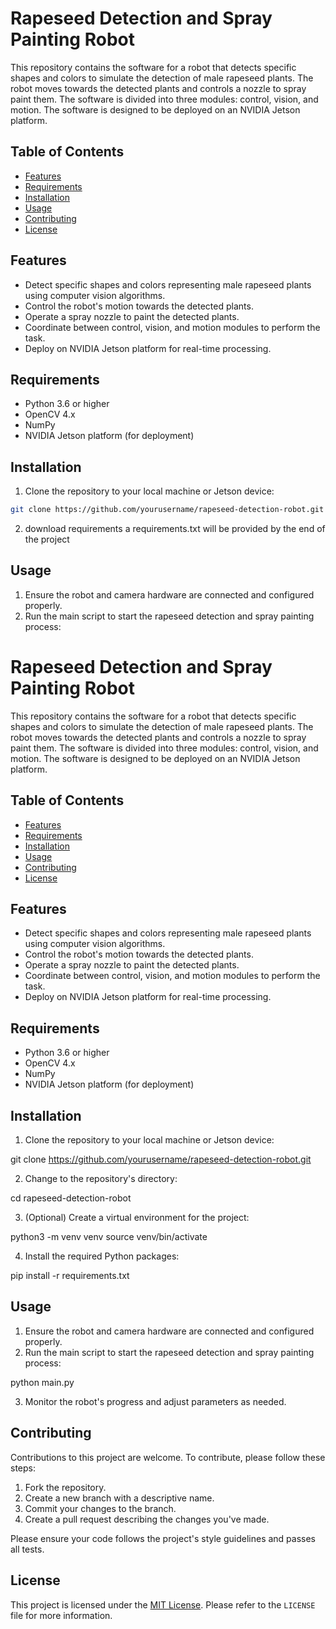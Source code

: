 # Rapeseed Detection and Spray Painting Robot

This repository contains the software for a robot that detects specific shapes and colors to simulate the detection of male rapeseed plants. The robot moves towards the detected plants and controls a nozzle to spray paint them. The software is divided into three modules: control, vision, and motion. The software is designed to be deployed on an NVIDIA Jetson platform.

## Table of Contents

- [Features](#features)
- [Requirements](#requirements)
- [Installation](#installation)
- [Usage](#usage)
- [Contributing](#contributing)
- [License](#license)

## Features

- Detect specific shapes and colors representing male rapeseed plants using computer vision algorithms.
- Control the robot's motion towards the detected plants.
- Operate a spray nozzle to paint the detected plants.
- Coordinate between control, vision, and motion modules to perform the task.
- Deploy on NVIDIA Jetson platform for real-time processing.

## Requirements

- Python 3.6 or higher
- OpenCV 4.x
- NumPy
- NVIDIA Jetson platform (for deployment)

## Installation

1. Clone the repository to your local machine or Jetson device:

```bash
git clone https://github.com/yourusername/rapeseed-detection-robot.git
```

2. download requirements a requirements.txt will be provided by the end of the project

## Usage

1. Ensure the robot and camera hardware are connected and configured properly.
2. Run the main script to start the rapeseed detection and spray painting process:


# Rapeseed Detection and Spray Painting Robot

This repository contains the software for a robot that detects specific shapes and colors to simulate the detection of male rapeseed plants. The robot moves towards the detected plants and controls a nozzle to spray paint them. The software is divided into three modules: control, vision, and motion. The software is designed to be deployed on an NVIDIA Jetson platform.

## Table of Contents

- [Features](#features)
- [Requirements](#requirements)
- [Installation](#installation)
- [Usage](#usage)
- [Contributing](#contributing)
- [License](#license)

## Features

- Detect specific shapes and colors representing male rapeseed plants using computer vision algorithms.
- Control the robot's motion towards the detected plants.
- Operate a spray nozzle to paint the detected plants.
- Coordinate between control, vision, and motion modules to perform the task.
- Deploy on NVIDIA Jetson platform for real-time processing.

## Requirements

- Python 3.6 or higher
- OpenCV 4.x
- NumPy
- NVIDIA Jetson platform (for deployment)

## Installation

1. Clone the repository to your local machine or Jetson device:

git clone https://github.com/yourusername/rapeseed-detection-robot.git


2. Change to the repository's directory:

cd rapeseed-detection-robot


3. (Optional) Create a virtual environment for the project:

python3 -m venv venv
source venv/bin/activate



4. Install the required Python packages:

pip install -r requirements.txt


## Usage

1. Ensure the robot and camera hardware are connected and configured properly.
2. Run the main script to start the rapeseed detection and spray painting process:

python main.py

3. Monitor the robot's progress and adjust parameters as needed.

## Contributing

Contributions to this project are welcome. To contribute, please follow these steps:

1. Fork the repository.
2. Create a new branch with a descriptive name.
3. Commit your changes to the branch.
4. Create a pull request describing the changes you've made.

Please ensure your code follows the project's style guidelines and passes all tests.


## License

This project is licensed under the [MIT License](LICENSE). Please refer to the `LICENSE` file for more information.